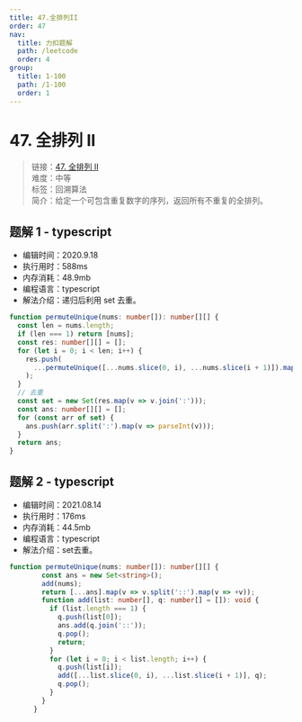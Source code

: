 ```yaml
---
title: 47.全排列II
order: 47
nav:
  title: 力扣题解
  path: /leetcode
  order: 4
group:
  title: 1-100
  path: /1-100
  order: 1
---
```


# 47. 全排列 II

> 链接：[47. 全排列 II](https://leetcode-cn.com/problems/permutations-ii/)  
> 难度：中等  
> 标签：回溯算法  
> 简介：给定一个可包含重复数字的序列，返回所有不重复的全排列。

## 题解 1 - typescript

- 编辑时间：2020.9.18
- 执行用时：588ms
- 内存消耗：48.9mb
- 编程语言：typescript
- 解法介绍：递归后利用 set 去重。

```typescript
function permuteUnique(nums: number[]): number[][] {
  const len = nums.length;
  if (len === 1) return [nums];
  const res: number[][] = [];
  for (let i = 0; i < len; i++) {
    res.push(
      ...permuteUnique([...nums.slice(0, i), ...nums.slice(i + 1)]).map(v => [nums[i], ...v])
    );
  }
  // 去重
  const set = new Set(res.map(v => v.join(':')));
  const ans: number[][] = [];
  for (const arr of set) {
    ans.push(arr.split(':').map(v => parseInt(v)));
  }
  return ans;
}
```
## 题解 2 - typescript
- 编辑时间：2021.08.14
- 执行用时：176ms
- 内存消耗：44.5mb
- 编程语言：typescript
- 解法介绍：set去重。
```typescript
function permuteUnique(nums: number[]): number[][] {
        const ans = new Set<string>();
        add(nums);
        return [...ans].map(v => v.split('::').map(v => +v));
        function add(list: number[], q: number[] = []): void {
          if (list.length === 1) {
            q.push(list[0]);
            ans.add(q.join('::'));
            q.pop();
            return;
          }
          for (let i = 0; i < list.length; i++) {
            q.push(list[i]);
            add([...list.slice(0, i), ...list.slice(i + 1)], q);
            q.pop();
          }
        }
      }
```
